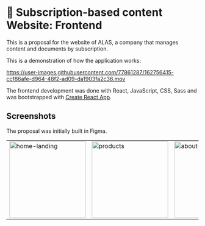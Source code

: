 # :rocket: Subscription-based content Website: Frontend

This is a proposal for the website of ALAS, a company that manages content and documents by subscription.

This is a demonstration of how the application works:


https://user-images.githubusercontent.com/77861287/162756415-ccf86afe-d964-48f2-ad09-da1903fa2c36.mov


The frontend development was done with React, JavaScript, CSS, Sass and was bootstrapped with [Create React App](https://create-react-app.dev/).

## Screenshots
The proposal was initially built in Figma.

||||||
|---|---|---|---|---|
| <img width="200" alt="home-landing" src="https://user-images.githubusercontent.com/77861287/162756535-0d876b7c-65d8-41b8-9d08-3893b24a5d59.png"> | <img width="200" alt="products" src="https://user-images.githubusercontent.com/77861287/162756932-9dc42d46-7544-4030-9c46-08ae91cb53c8.png"> | <img width="200" alt="about-us" src="https://user-images.githubusercontent.com/77861287/162757075-b31364ce-4069-40a2-b422-e9f0ac3830d4.png"> | <img width="200" alt="contact" src="https://user-images.githubusercontent.com/77861287/162757188-3a874100-bac6-491b-a254-17d4a2b98eee.png"> | <img width="200" alt="login" src="https://user-images.githubusercontent.com/77861287/162757304-fb5c5ea1-fb35-4e05-8f71-547dcda7411f.png"> |



<!--stackedit_data:
eyJoaXN0b3J5IjpbODE0NDQ2NDY5LC03MzQwNTY3NjgsNjkzNz
U5NTg5LDgxNDY3NjM2NiwtNjM0MDA1MDcwLC0xODc2MzQ0NjUx
XX0=
-->